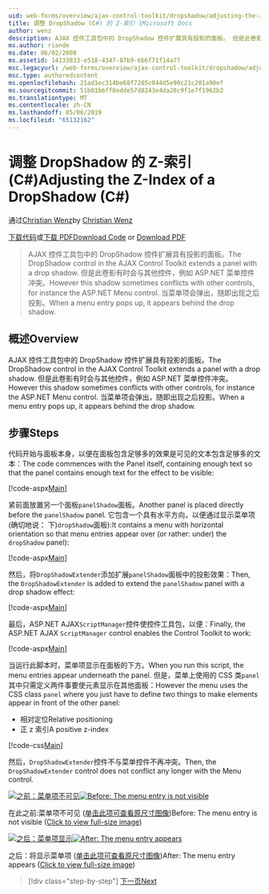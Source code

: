 ```yaml
---
uid: web-forms/overview/ajax-control-toolkit/dropshadow/adjusting-the-z-index-of-a-dropshadow-cs
title: 调整 DropShadow (C#) 的 Z-索引 |Microsoft Docs
author: wenz
description: AJAX 控件工具包中的 DropShadow 控件扩展具有投影的面板。 但是此卷影有时会与其他控件中，已为冲突...
ms.author: riande
ms.date: 06/02/2008
ms.assetid: 14133833-e518-4347-87b9-6b6f71f14a77
msc.legacyurl: /web-forms/overview/ajax-control-toolkit/dropshadow/adjusting-the-z-index-of-a-dropshadow-cs
msc.type: authoredcontent
ms.openlocfilehash: 21ad1ec314be68f7285c044d5e90c21c201a90ef
ms.sourcegitcommit: 51b01b6ff8edde57d8243e4da28c9f1e7f1962b2
ms.translationtype: MT
ms.contentlocale: zh-CN
ms.lasthandoff: 05/06/2019
ms.locfileid: "65132162"
---
```

# <a name="adjusting-the-z-index-of-a-dropshadow-c"></a><span data-ttu-id="18030-104">调整 DropShadow 的 Z-索引 (C#)</span><span class="sxs-lookup"><span data-stu-id="18030-104">Adjusting the Z-Index of a DropShadow (C#)</span></span>

<span data-ttu-id="18030-105">通过[Christian Wenz](https://github.com/wenz)</span><span class="sxs-lookup"><span data-stu-id="18030-105">by [Christian Wenz](https://github.com/wenz)</span></span>

<span data-ttu-id="18030-106">[下载代码](http://download.microsoft.com/download/5/1/6/51652a81-500b-4f6b-88d3-617103e7941e/DropShadow1.cs.zip)或[下载 PDF](http://download.microsoft.com/download/b/6/a/b6ae89ee-df69-4c87-9bfb-ad1eb2b23373/dropshadow1CS.pdf)</span><span class="sxs-lookup"><span data-stu-id="18030-106">[Download Code](http://download.microsoft.com/download/5/1/6/51652a81-500b-4f6b-88d3-617103e7941e/DropShadow1.cs.zip) or [Download PDF](http://download.microsoft.com/download/b/6/a/b6ae89ee-df69-4c87-9bfb-ad1eb2b23373/dropshadow1CS.pdf)</span></span>

> <span data-ttu-id="18030-107">AJAX 控件工具包中的 DropShadow 控件扩展具有投影的面板。</span><span class="sxs-lookup"><span data-stu-id="18030-107">The DropShadow control in the AJAX Control Toolkit extends a panel with a drop shadow.</span></span> <span data-ttu-id="18030-108">但是此卷影有时会与其他控件，例如 ASP.NET 菜单控件冲突。</span><span class="sxs-lookup"><span data-stu-id="18030-108">However this shadow sometimes conflicts with other controls, for instance the ASP.NET Menu control.</span></span> <span data-ttu-id="18030-109">当菜单项会弹出，随即出现之后投影。</span><span class="sxs-lookup"><span data-stu-id="18030-109">When a menu entry pops up, it appears behind the drop shadow.</span></span>

## <a name="overview"></a><span data-ttu-id="18030-110">概述</span><span class="sxs-lookup"><span data-stu-id="18030-110">Overview</span></span>

<span data-ttu-id="18030-111">AJAX 控件工具包中的 DropShadow 控件扩展具有投影的面板。</span><span class="sxs-lookup"><span data-stu-id="18030-111">The DropShadow control in the AJAX Control Toolkit extends a panel with a drop shadow.</span></span> <span data-ttu-id="18030-112">但是此卷影有时会与其他控件，例如 ASP.NET 菜单控件冲突。</span><span class="sxs-lookup"><span data-stu-id="18030-112">However this shadow sometimes conflicts with other controls, for instance the ASP.NET Menu control.</span></span> <span data-ttu-id="18030-113">当菜单项会弹出，随即出现之后投影。</span><span class="sxs-lookup"><span data-stu-id="18030-113">When a menu entry pops up, it appears behind the drop shadow.</span></span>

## <a name="steps"></a><span data-ttu-id="18030-114">步骤</span><span class="sxs-lookup"><span data-stu-id="18030-114">Steps</span></span>

<span data-ttu-id="18030-115">代码开始与面板本身，以便在面板包含足够多的效果是可见的文本包含足够多的文本：</span><span class="sxs-lookup"><span data-stu-id="18030-115">The code commences with the Panel itself, containing enough text so that the panel contains enough text for the effect to be visible:</span></span>

[!code-aspx[Main](adjusting-the-z-index-of-a-dropshadow-cs/samples/sample1.aspx)]

<span data-ttu-id="18030-116">紧前面放置另一个面板`panelShadow`面板。</span><span class="sxs-lookup"><span data-stu-id="18030-116">Another panel is placed directly before the `panelShadow` panel.</span></span> <span data-ttu-id="18030-117">它包含一个具有水平方向，以便通过显示菜单项 (确切地说： 下)`dropShadow`面板):</span><span class="sxs-lookup"><span data-stu-id="18030-117">It contains a menu with horizontal orientation so that menu entries appear over (or rather: under) the `dropShadow` panel):</span></span>

[!code-aspx[Main](adjusting-the-z-index-of-a-dropshadow-cs/samples/sample2.aspx)]

<span data-ttu-id="18030-118">然后，将`DropShadowExtender`添加扩展`panelShadow`面板中的投影效果：</span><span class="sxs-lookup"><span data-stu-id="18030-118">Then, the `DropShadowExtender` is added to extend the `panelShadow` panel with a drop shadow effect:</span></span>

[!code-aspx[Main](adjusting-the-z-index-of-a-dropshadow-cs/samples/sample3.aspx)]

<span data-ttu-id="18030-119">最后，ASP.NET AJAX`ScriptManager`控件使控件工具包，以便：</span><span class="sxs-lookup"><span data-stu-id="18030-119">Finally, the ASP.NET AJAX `ScriptManager` control enables the Control Toolkit to work:</span></span>

[!code-aspx[Main](adjusting-the-z-index-of-a-dropshadow-cs/samples/sample4.aspx)]

<span data-ttu-id="18030-120">当运行此脚本时，菜单项显示在面板的下方。</span><span class="sxs-lookup"><span data-stu-id="18030-120">When you run this script, the menu entries appear underneath the panel.</span></span> <span data-ttu-id="18030-121">但是，菜单上使用的 CSS 类`panel`其中只需定义两件事要使元素显示在其他面板：</span><span class="sxs-lookup"><span data-stu-id="18030-121">However the menu uses the CSS class `panel` where you just have to define two things to make elements appear in front of the other panel:</span></span>

- <span data-ttu-id="18030-122">相对定位</span><span class="sxs-lookup"><span data-stu-id="18030-122">Relative positioning</span></span>
- <span data-ttu-id="18030-123">正 z 索引</span><span class="sxs-lookup"><span data-stu-id="18030-123">A positive z-index</span></span>

[!code-css[Main](adjusting-the-z-index-of-a-dropshadow-cs/samples/sample5.css)]

<span data-ttu-id="18030-124">然后，`DropShadowExtender`控件不与菜单控件不再冲突。</span><span class="sxs-lookup"><span data-stu-id="18030-124">Then, the `DropShadowExtender` control does not conflict any longer with the Menu control.</span></span>

<span data-ttu-id="18030-125">[![之前：菜单项不可见](adjusting-the-z-index-of-a-dropshadow-cs/_static/image2.png)](adjusting-the-z-index-of-a-dropshadow-cs/_static/image1.png)</span><span class="sxs-lookup"><span data-stu-id="18030-125">[![Before: The menu entry is not visible](adjusting-the-z-index-of-a-dropshadow-cs/_static/image2.png)](adjusting-the-z-index-of-a-dropshadow-cs/_static/image1.png)</span></span>

<span data-ttu-id="18030-126">在此之前:菜单项不可见 ([单击此项可查看原尺寸图像](adjusting-the-z-index-of-a-dropshadow-cs/_static/image3.png))</span><span class="sxs-lookup"><span data-stu-id="18030-126">Before: The menu entry is not visible ([Click to view full-size image](adjusting-the-z-index-of-a-dropshadow-cs/_static/image3.png))</span></span>

<span data-ttu-id="18030-127">[![之后：菜单项显示](adjusting-the-z-index-of-a-dropshadow-cs/_static/image5.png)](adjusting-the-z-index-of-a-dropshadow-cs/_static/image4.png)</span><span class="sxs-lookup"><span data-stu-id="18030-127">[![After: The menu entry appears](adjusting-the-z-index-of-a-dropshadow-cs/_static/image5.png)](adjusting-the-z-index-of-a-dropshadow-cs/_static/image4.png)</span></span>

<span data-ttu-id="18030-128">之后：将显示菜单项 ([单击此项可查看原尺寸图像](adjusting-the-z-index-of-a-dropshadow-cs/_static/image6.png))</span><span class="sxs-lookup"><span data-stu-id="18030-128">After: The menu entry appears ([Click to view full-size image](adjusting-the-z-index-of-a-dropshadow-cs/_static/image6.png))</span></span>

> [!div class="step-by-step"]
> [<span data-ttu-id="18030-129">下一页</span><span class="sxs-lookup"><span data-stu-id="18030-129">Next</span></span>](manipulating-dropshadow-properties-from-client-code-cs.md)
